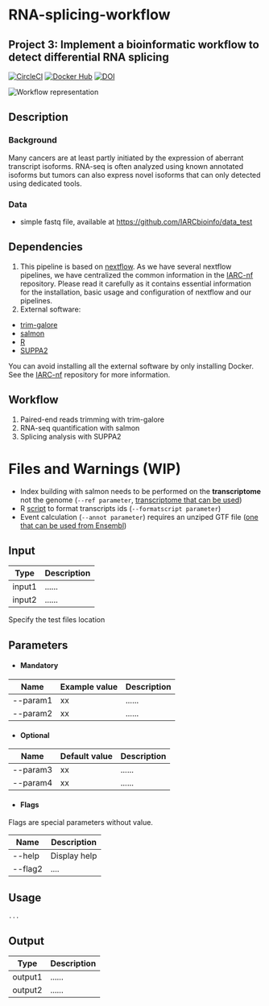 # RNA-splicing-workflow
## Project 3: Implement a bioinformatic workflow to detect differential RNA splicing

[![CircleCI](https://circleci.com/gh/IARCbioinfo/template-nf.svg?style=svg)](https://circleci.com/gh/IARCbioinfo/template-nf)
[![Docker Hub](https://img.shields.io/badge/docker-ready-blue.svg)](https://hub.docker.com/r/iarcbioinfo/template-nf/)
[![DOI](https://zenodo.org/badge/94193130.svg)](https://zenodo.org/badge/latestdoi/94193130)

![Workflow representation](template-nf.png)

## Description
### Background

Many cancers are at least partly initiated by the expression of aberrant transcript isoforms. RNA-seq is often analyzed using known annotated isoforms but tumors can also express novel isoforms that can only detected using dedicated tools.

### Data

- simple fastq file, available at https://github.com/IARCbioinfo/data_test

## Dependencies

1. This pipeline is based on [nextflow](https://www.nextflow.io). As we have several nextflow pipelines, we have centralized the common information in the [IARC-nf](https://github.com/IARCbioinfo/IARC-nf) repository. Please read it carefully as it contains essential information for the installation, basic usage and configuration of nextflow and our pipelines.
2. External software:
  - [trim-galore](https://www.bioinformatics.babraham.ac.uk/projects/trim_galore/)
  - [salmon](https://combine-lab.github.io/salmon/)
  - [R](https://www.r-project.org/)
  - [SUPPA2](https://genomebiology.biomedcentral.com/articles/10.1186/s13059-018-1417-1)

You can avoid installing all the external software by only installing Docker. See the [IARC-nf](https://github.com/IARCbioinfo/IARC-nf) repository for more information.

## Workflow

1. Paired-end reads trimming with trim-galore
2. RNA-seq quantification with salmon
3. Splicing analysis with SUPPA2

# Files and Warnings (WIP)

- Index building with salmon needs to be performed on the **transcriptome** not the genome (`--ref parameter`, [transcriptome that can be used](https://github.com/comprna/SUPPA_supplementary_data/blob/master/annotation/hg19_EnsenmblGenes_sequence_ensenmbl.fasta.gz))
- R [script](https://github.com/comprna/SUPPA/blob/master/scripts/format_Ensembl_ids.R) to format transcripts ids (`--formatscript parameter`)
- Event calculation (`--annot parameter`) requires an unziped GTF file ([one that can be used from Ensembl](https://github.com/comprna/SUPPA_supplementary_data/blob/master/annotation/Homo_sapiens.GRCh37.75.formatted.gtf.gz))

## Input
  | Type      | Description     |
  |-----------|---------------|
  | input1    | ...... |
  | input2    | ...... |

  Specify the test files location

## Parameters

  * #### Mandatory
| Name      | Example value | Description     |
|-----------|---------------|-----------------|
| --param1    |            xx | ...... |
| --param2    |            xx | ...... |

  * #### Optional
| Name      | Default value | Description     |
|-----------|---------------|-----------------|
| --param3   |            xx | ...... |
| --param4    |            xx | ...... |

  * #### Flags

Flags are special parameters without value.

| Name      | Description     |
|-----------|-----------------|
| --help    | Display help |
| --flag2    |      .... |


## Usage
  ```
  ...
  ```

## Output
  | Type      | Description     |
  |-----------|---------------|
  | output1    | ...... |
  | output2    | ...... |
